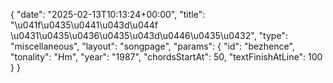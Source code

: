 {
    "date": "2025-02-13T10:13:24+00:00",
    "title": "\u041f\u0435\u0441\u043d\u044f \u0431\u0435\u0436\u0435\u043d\u0446\u0435\u0432",
    "type": "miscellaneous",
    "layout": "songpage",
    "params": {
        "id": "bezhence",
        "tonality": "Hm",
        "year": "1987",
        "chordsStartAt": 50,
        "textFinishAtLine": 100
    }
}